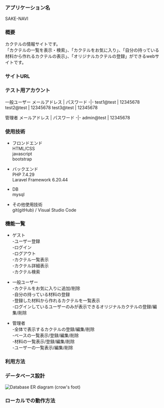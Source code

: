 ### アプリケーション名  
SAKE-NAVI


### 概要
カクテルの情報サイトです。  
「カクテルの一覧を表示・検索」、「カクテルをお気に入り」、「自分の持っている材料から作れるカクテルの表示」、「オリジナルカクテルの登録」ができるwebサイトです。


### サイトURL



### テスト用アカウント
一般ユーザー
メールアドレス | パスワード
-|-
test1@test | 12345678
test2@test | 12345678
test3@test | 12345678

管理者
メールアドレス | パスワード
-|-
admin@test | 12345678




### 使用技術
- フロンドエンド  
 HTML/CSS  
 javascript  
 bootstrap


- バックエンド  
PHP 7.4.29  
Laravel Framework 6.20.44

- DB  
 mysql

- その他使用技術  
 git(gitHub) / Visual Studio Code


### 機能一覧
- ゲスト  
-ユーザー登録  
-ログイン  
-ログアウト  
-カクテル一覧表示  
-カクテル詳細表示  
-カクテル検索  

- 一般ユーザー  
-カクテルをお気に入りに追加/削除  
-自分の持っている材料の登録  
-登録した材料から作れるカクテルを一覧表示  
-ログインしているユーザーのみが表示できるオリジナルカクテルの登録/編集/削除  

- 管理者  
-全体で表示するカクテルの登録/編集/削除  
-ベースの一覧表示/登録/編集/削除  
-材料の一覧表示/登録/編集/削除  
-ユーザーの一覧表示/編集/削除  


### 利用方法


### データベース設計
![Database ER diagram (crow's foot)](https://user-images.githubusercontent.com/87703969/166417672-de9202f2-5eb1-48bd-8358-38270d12c3fa.png)



### ローカルでの動作方法



